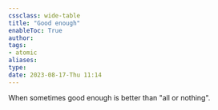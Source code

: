 ```yaml
---
cssclass: wide-table
title: "Good enough"
enableToc: True
author: 
tags: 
- atomic
aliases: 
type: 
date: 2023-08-17-Thu 11:14
---
```

When sometimes good enough is better than "all or nothing".